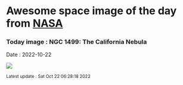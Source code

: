 
# Awesome space image of the day from [NASA](https://api.nasa.gov/)

### Today image : NGC 1499: The California Nebula
Date : 2022-10-22

![](https://apod.nasa.gov/apod/image/2210/20221011NGC1499CaliforniaNebula1024.jpg)

<small>Latest update : Sat Oct 22 06:28:18 2022</small>
        